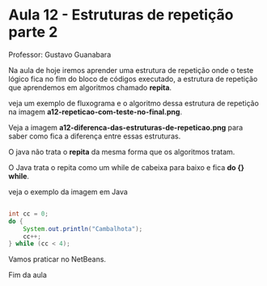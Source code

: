 # Aula 12 - Estruturas de repetição parte 2

Professor: Gustavo Guanabara

Na aula de hoje iremos aprender uma estrutura de repetição onde o teste lógico fica no fim do bloco de códigos executado, a estrutura de repetição que aprendemos em algoritmos chamado **repita**.

veja um exemplo de fluxograma e o algoritmo dessa estrutura de repetição na imagem **a12-repeticao-com-teste-no-final.png**.

Veja a imagem **a12-diferenca-das-estruturas-de-repeticao.png** para saber como fica a diferença entre essas estruturas.

O java não trata o **repita** da mesma forma que os algoritmos tratam.

O Java trata o repita como um while de cabeixa para baixo e fica **do {} while**.

veja o exemplo da imagem em Java

~~~java

int cc = 0;
do {
    System.out.println("Cambalhota");
    cc++;
} while (cc < 4);

~~~

Vamos praticar no NetBeans.

Fim da aula
